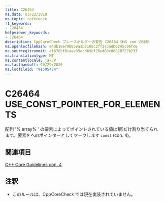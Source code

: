 ```yaml
---
title: C26464
ms.date: 03/22/2018
ms.topic: reference
f1_keywords:
- C26464
helpviewer_keywords:
- C26464
description: CppCoreCheck プレースホルダーの警告 C26464 後の con の強制
ms.openlocfilehash: e4db16e79b859a3b7108c2ff373aeb6245c06fc6
ms.sourcegitcommit: a1676bf6caae05ecd698f26ed80c08828722b237
ms.translationtype: MT
ms.contentlocale: ja-JP
ms.lasthandoff: 09/29/2020
ms.locfileid: "91505424"
---
```

# <a name="c26464-use_const_pointer_for_elements"></a>C26464 USE_CONST_POINTER_FOR_ELEMENTS

配列 '% array% ' の要素によってポイントされている値は1回だけ割り当てられます。要素をへのポインターとしてマークします `const` (con. 4)。

## <a name="see-also"></a>関連項目

[C++ Core Guidelines con. 4](https://github.com/isocpp/CppCoreGuidelines/blob/master/CppCoreGuidelines.md#con4-use-const-to-define-objects-with-values-that-do-not-change-after-construction).

## <a name="remarks"></a>注釈

- このルールは、CppCoreCheck では現在実装されていません。
